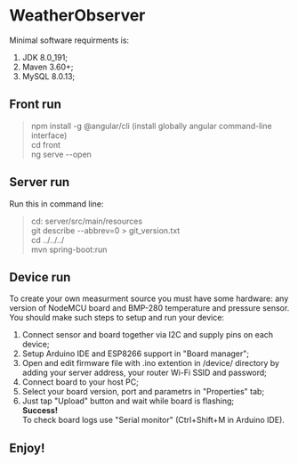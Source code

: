 # WeatherObserver

Minimal software requirments is: <br>
1. JDK 8.0_191; <br>
2. Maven 3.60+; <br>
3. MySQL 8.0.13; <br>

## Front run
> npm install -g @angular/cli (install globally angular command-line interface) <br>
> cd front <br>
> ng serve --open <br>

## Server run
Run this in command line:
> cd: server/src/main/resources <br>
> git describe --abbrev=0 > git_version.txt <br>
> cd ../../../ <br>
> mvn spring-boot:run <br>

## Device run
To create your own measurment source you must have some hardware: any version of NodeMCU board and BMP-280 temperature and pressure sensor.<br>
You should make such steps to setup and run your device:<br>
1. Connect sensor and board together via I2C and supply pins on each device;<br>
2. Setup Arduino IDE and ESP8266 support in "Board manager";<br>
3. Open and edit firmware file with .ino extention in /device/ directory by adding your server address, your router Wi-Fi SSID and password;<br>
4. Connect board to your host PC;<br>
5. Select your board version, port and parametrs in "Properties" tab;<br>
6. Just tap "Upload" button and wait while board is flashing;<br>
**Success!** <br>
To check board logs use "Serial monitor" (Ctrl+Shift+M in Arduino IDE).<br>
## Enjoy!